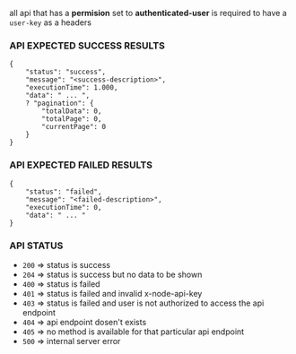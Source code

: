 all api that has a **permision** set to **authenticated-user** is required to have a `user-key` as a headers

### API EXPECTED SUCCESS RESULTS

```
{
    "status": "success",
    "message": "<success-description>",
    "executionTime": 1.000,
    "data": " ... ",
    ? "pagination": {
        "totalData": 0,
        "totalPage": 0,
        "currentPage": 0
    }
}
```

### API EXPECTED FAILED RESULTS

```
{
    "status": "failed",
    "message": "<failed-description>",
    "executionTime": 0,
    "data": " ... "
}
```

### API STATUS

- `200` => status is success
- `204` => status is success but no data to be shown
- `400` => status is failed
- `401` => status is failed and invalid x-node-api-key
- `403` => status is failed and user is not authorized to access the api endpoint
- `404` => api endpoint dosen't exists
- `405` => no method is available for that particular api endpoint
- `500` => internal server error
